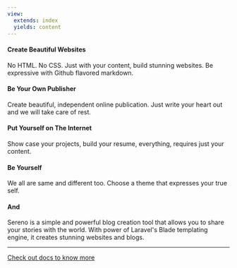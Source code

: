 ```yaml
---
view:
  extends: index
  yields: content
---
```


#### Create Beautiful Websites

No HTML. No CSS. Just with your content, build stunning websites.
Be expressive with Github flavored markdown.

#### Be Your Own Publisher

Create beautiful, independent online publication. Just write your
heart out and we will take care of rest.

#### Put Yourself on The Internet

Show case your projects, build your resume, everything, requires just
your content.

#### Be Yourself

We all are same and different too. Choose a theme that expresses your
true self.

#### And

Sereno is a simple and powerful blog creation tool that allows
you to share your stories with the world. With power of Laravel's
Blade templating engine, it creates stunning websites and blogs.

----
[Check out docs to know more](/docs)
